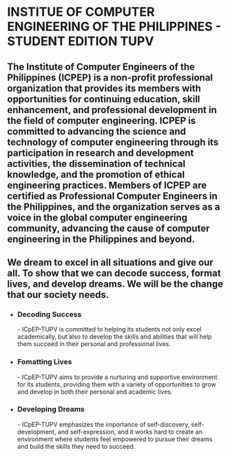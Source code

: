 <h1>INSTITUE OF COMPUTER ENGINEERING OF THE PHILIPPINES - STUDENT EDITION TUPV</h1>


<h2>The Institute of Computer Engineers of the Philippines (ICPEP) is a non-profit professional organization that provides its members with opportunities for continuing education, skill enhancement, and professional development in the field of computer engineering. ICPEP is committed to advancing the science and technology of computer engineering through its participation in research and development activities, the dissemination of technical knowledge, and the promotion of ethical engineering practices. Members of ICPEP are certified as Professional Computer Engineers in the Philippines, and the organization serves as a voice in the global computer engineering community, advancing the cause of computer engineering in the Philippines and beyond.</h2>

<h2>We dream to excel in all situations and give our all. To show that we can decode success, format lives, and develop dreams. We will be the change that our society needs.</h2>
<ul>
  <li>
    <h3>Decoding Success</h3>
    - ICpEP-TUPV is committed to helping its students not only excel academically, but also to develop the skills and abilities that will help them succeed in their personal and professional lives.
  </li>
  <li>
    <h3>Fomatting Lives</h3>
    - ICpEP-TUPV aims to provide a nurturing and supportive environment for its students, providing them with a variety of opportunities to grow and develop in both their personal and academic lives.
  </li>
  <li>
    <h3>Developing Dreams</h3>
    - ICpEP-TUPV emphasizes the importance of self-discovery, self-development, and self-expression, and it works hard to create an environment where students feel empowered to pursue their dreams and build the skills they need to succeed.
  </li>
</ul>
